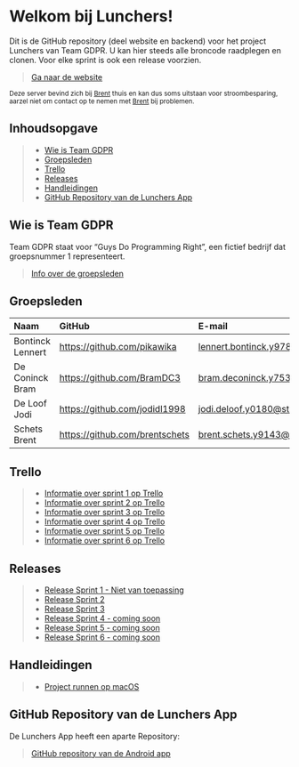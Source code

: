 
# Welkom bij Lunchers!

Dit is de GitHub repository (deel website en backend) voor het project Lunchers van Team GDPR. U kan hier steeds alle broncode raadplegen en clonen. Voor elke sprint is ook een release voorzien.

> [Ga naar de website](https://www.lunchers.ml)

<sub>Deze server bevind zich bij [Brent](#groepsleden) thuis en kan dus soms uitstaan voor stroombesparing, aarzel niet om contact op te nemen met [Brent](#groepsleden) bij problemen.</sub>

## Inhoudsopgave

> - [Wie is Team GDPR](#wie-is-team-gdpr)
> - [Groepsleden](#groepsleden)
> - [Trello](#trello)
> - [Releases](#releases)
> - [Handleidingen](#handleidingen)
> - [GitHub Repository van de Lunchers App](#github-repository-van-de-lunchers-app)

## Wie is Team GDPR
Team GDPR staat voor “Guys Do Programming Right”, een fictief bedrijf dat groepsnummer 1 representeert.

> [Info over de groepsleden](#groepsleden)

## Groepsleden

| Naam     | GitHub                        | E-mail                               |
| :---     | :---                          | :---                                |
| Bontinck Lennert | <https://github.com/pikawika> | [lennert.bontinck.y9785@student.hogent.be](mailto:lennert.bontinck.y9785@student.hogent.be) |
| De Coninck Bram | <https://github.com/BramDC3> | [bram.deconinck.y7538@student.hogent.be](mailto:bram.deconinck.y7538@student.hogent.be) |
| De Loof Jodi | <https://github.com/jodidl1998> | [jodi.deloof.y0180@student.hogent.be](mailto:jodi.deloof.y0180@student.hogent.be) |
| Schets Brent | <https://github.com/brentschets> | [brent.schets.y9143@student.hogent.be](mailto:brent.schets.y9143@student.hogent.be) |

## Trello
> - [Informatie over sprint 1 op Trello](https://trello.com/b/dODllfjQ/sprint-1)
> - [Informatie over sprint 2 op Trello](https://trello.com/b/n7JT00Wx/sprint-2)
> - [Informatie over sprint 3 op Trello](https://trello.com/b/7BARqIaE/sprint-3)
> - [Informatie over sprint 4 op Trello](https://trello.com/b/p4d2m46d/sprint-4)
> - [Informatie over sprint 5 op Trello](https://trello.com/b/0aXNDTwm/sprint-5)
> - [Informatie over sprint 6 op Trello](https://trello.com/b/iEgLKsgm/sprint-6)

## Releases
> - [Release Sprint 1 - Niet van toepassing](#)
> - [Release Sprint 2](https://github.com/HoGent-Projecten3/projecten3-1819-backend-aalst-groep-1/releases/tag/1.0)
> - [Release Sprint 3](https://github.com/HoGent-Projecten3/projecten3-1819-backend-aalst-groep-1/releases/tag/1.3)
> - [Release Sprint 4 - coming soon](#)
> - [Release Sprint 5 - coming soon](#)
> - [Release Sprint 6 - coming soon](#)

## Handleidingen

> - [Project runnen op macOS](handleidingen/macos-instructies.md)

## GitHub Repository van de Lunchers App
De Lunchers App heeft een aparte Repository:
> [GitHub repository van de Android app](https://github.com/HoGent-Projecten3/projecten3-1819-android-aalst-groep-1)
